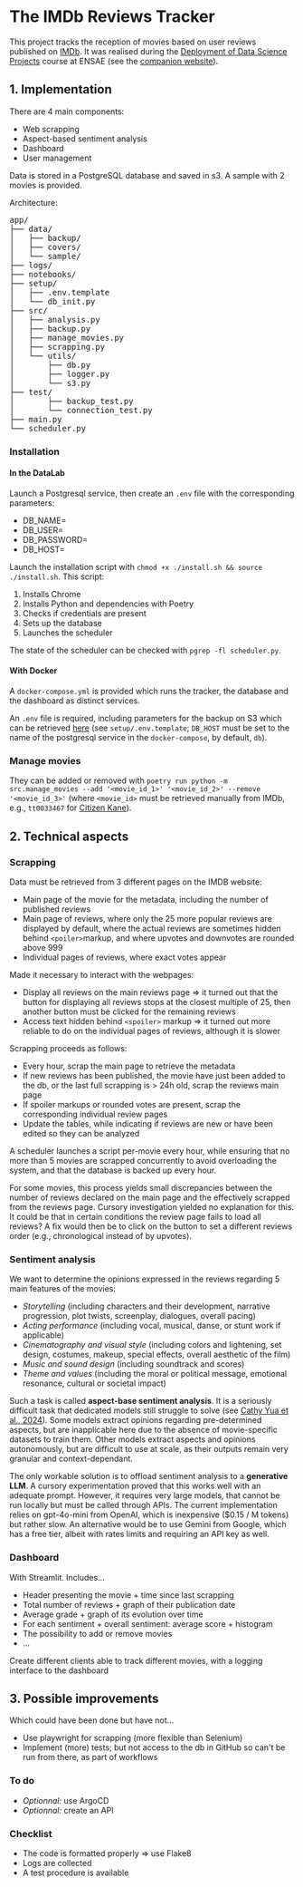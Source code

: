 # The IMDb Reviews Tracker
This project tracks the reception of movies based on user reviews published on [IMDb](https://www.imdb.com). It was realised during the [Deployment of Data Science Projects](https://www.ensae.fr/courses/6052-mise-en-production-des-projets-de-data-science) course at ENSAE (see the [companion website](https://ensae-reproductibilite.github.io/website/)).

## 1. Implementation
There are 4 main components:
- Web scrapping
- Aspect-based sentiment analysis
- Dashboard
- User management

Data is stored in a PostgreSQL database and saved in s3. A sample with 2 movies is provided.

Architecture:
<pre>
app/
├── data/
│   ├── backup/
│   ├── covers/    
│   └── sample/
├── logs/
├── notebooks/
├── setup/
│   ├── .env.template
│   └── db_init.py
├── src/
│   ├── analysis.py
│   ├── backup.py
│   ├── manage_movies.py
│   ├── scrapping.py
│   └── utils/
│       ├── db.py
│       ├── logger.py
│       └── s3.py
├── test/
│       ├── backup_test.py
│       └── connection_test.py
├── main.py
└── scheduler.py</pre>

### Installation
#### In the DataLab
Launch a Postgresql service, then create an `.env` file with the corresponding parameters:
- DB_NAME=
- DB_USER=
- DB_PASSWORD=
- DB_HOST=

Launch the installation script with `chmod +x ./install.sh && source ./install.sh`. This script:
1. Installs Chrome
2. Installs Python and dependencies with Poetry
3. Checks if credentials are present
4. Sets up the database
5. Launches the scheduler

The state of the scheduler can be checked with `pgrep -fl scheduler.py`.

#### With Docker
A `docker-compose.yml` is provided which runs the tracker, the database and the dashboard as distinct services.

An `.env` file is required, including parameters for the backup on S3 which can be retrieved [here](https://datalab.sspcloud.fr/account/storage) (see `setup/.env.template`; `DB_HOST` must be set to the name of the postgresql service in the `docker-compose`, by default, `db`).

### Manage movies
They can be added or removed with `poetry run python -m src.manage_movies --add '<movie_id_1>' '<movie_id_2>' --remove '<movie_id_3>'` (where `<movie_id>` must be retrieved manually from IMDb, e.g., `tt0033467` for [Citizen Kane](https://www.imdb.com/title/tt0033467/?ref_=fn_all_ttl_1)).

## 2. Technical aspects

### Scrapping
Data must be retrieved from 3 different pages on the IMDB website: 
- Main page of the movie for the metadata, including the number of published reviews
- Main page of reviews, where only the 25 more popular reviews are displayed by default, where the actual reviews are sometimes hidden behind `<poiler>`markup, and where upvotes and downvotes are rounded above 999
- Individual pages of reviews, where exact votes appear

Made it necessary to interact with the webpages:
- Display all reviews on the main reviews page => it turned out that the button for displaying all reviews stops at the closest multiple of 25, then another button must be clicked for the remaining reviews
- Access text hidden behind `<spoiler>` markup => it turned out more reliable to do on the individual pages of reviews, although it is slower

Scrapping proceeds as follows:
- Every hour, scrap the main page to retrieve the metadata
- If new reviews has been published, the movie have just been added to the db, or the last full scrapping is > 24h old, scrap the reviews main page
- If spoiler markups or rounded votes are present, scrap the corresponding individual review pages
- Update the tables, while indicating if reviews are new or have been edited so they can be analyzed

A scheduler launches a script per-movie every hour, while ensuring that no more than 5 movies are scrapped concurrently to avoid overloading the system, and that the database is backed up every hour.

For some movies, this process yields small discrepancies between the number of reviews declared on the main page and the effectively scrapped from the reviews page. Cursory investigation yielded no explanation for this. It could be that in certain conditions the review page fails to load all reviews? A fix would then be to click on the button to set a different reviews order (e.g., chronological instead of by upvotes).

### Sentiment analysis
We want to determine the opinions expressed in the reviews regarding 5 main features of the movies:
- *Storytelling* (including characters and their development, narrative progression, plot twists, screenplay, dialogues, overall pacing)
- *Acting performance* (including vocal, musical, danse, or stunt work if applicable)
- *Cinematography and visual style* (including colors and lightening, set design, costumes, makeup, special effects, overall aesthetic of the film)
- *Music and sound design* (including soundtrack and scores)
- *Theme and values* (including the moral or political message, emotional resonance, cultural or societal impact)

Such a task is called **aspect-base sentiment analysis**. It is a seriously difficult task that dedicated models still struggle to solve (see [Cathy Yua et al., 2024](https://arxiv.org/abs/2311.10777)). Some models extract opinions regarding pre-determined aspects, but are inapplicable here due to the absence of movie-specific datasets to train them. Other models extract aspects and opinions autonomously, but are difficult to use at scale, as their outputs remain very granular and context-dependant.

The only workable solution is to offload sentiment analysis to a **generative LLM**. A cursory experimentation proved that this works well with an adequate prompt. However, it requires very large models, that cannot be run locally but must be called through APIs. The current implementation relies on gpt-4o-mini from OpenAI, which is inexpensive ($0.15 / M tokens) but rather slow. An alternative would be to use Gemini from Google, which has a free tier, albeit with rates limits and requiring an API key as well.

### Dashboard
With Streamlit. Includes...
- Header presenting the movie + time since last scrapping
- Total number of reviews + graph of their publication date
- Average grade + graph of its evolution over time
- For each sentiment + overall sentiment: average score + histogram
- The possibility to add or remove movies
- ...

Create different clients able to track different movies, with a logging interface to the dashboard

## 3. Possible improvements
Which could have been done but have not...
- Use playwright for scrapping (more flexible than Selenium)
- Implement (more) tests; but not access to the db in GitHub so can't be run from there, as part of workflows

### To do
- *Optionnal:* use ArgoCD
- *Optionnal:* create an API

### Checklist
- The code is formatted properly => use Flake8
- Logs are collected
- A test procedure is available
